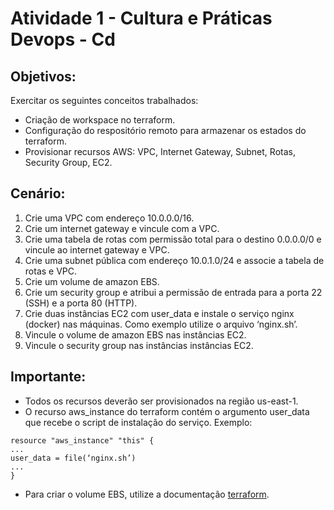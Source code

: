# Atividade 1 - Cultura e Práticas Devops - Cd
 
## Objetivos: 

Exercitar os seguintes conceitos trabalhados: 
- Criação de workspace no terraform. 
- Configuração do respositório remoto para armazenar os estados do terraform. 
- Provisionar recursos AWS: VPC, Internet Gateway, Subnet, Rotas, Security Group, EC2. 

## Cenário: 
1. Crie uma VPC com endereço 10.0.0.0/16. 
2. Crie um internet gateway e vincule com a VPC. 
3. Crie uma tabela de rotas com permissão total para o destino 0.0.0.0/0 e vincule ao internet gateway e VPC. 
4. Crie uma subnet pública com endereço 10.0.1.0/24 e associe a tabela de rotas e VPC. 
5. Crie um volume de amazon EBS. 
6. Crie um security group e atribui a permissão de entrada para a porta 22 (SSH) e a porta 80 (HTTP). 
7. Crie duas instâncias EC2 com user_data e instale o serviço nginx (docker) nas máquinas. Como exemplo utilize o arquivo ‘nginx.sh’. 
8. Vincule o volume de amazon EBS nas instâncias EC2. 
9. Vincule o security group nas instâncias instâncias EC2. 

## Importante: 
- Todos os recursos deverão ser provisionados na região us-east-1. 
- O recurso aws_instance do terraform contém o argumento user_data que recebe o script de instalação do serviço. Exemplo: 
```
resource "aws_instance" "this" { 
... 
user_data = file(‘nginx.sh’) 
... 
} 
```
- Para criar o volume EBS, utilize a documentação [terraform](https://registry.terraform.io/providers/hashicorp/aws/latest/docs/resources/ebs_volume).